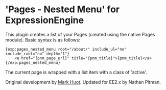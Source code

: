 'Pages - Nested Menu' for ExpressionEngine
=============================

This plugin creates a list of your Pages (created using the native Pages module). Basic syntax is as follows:

	{exp:pages_nested_menu root="/about/" include_ul="no" include_root="no" depth="1"}
		<a href="{pnm_page_url}" title="{pnm_title}">{pnm_title}</a>
	{/exp:pages_nested_menu}

The current page is wrapped with a list item with a class of 'active'.

Original development by [Mark Huot](https://github.com/markhuot). Updated for EE2.x by Nathan Pitman.
